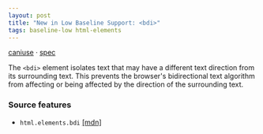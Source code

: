 ```yaml
---
layout: post
title: "New in Low Baseline Support: <bdi>"
tags: baseline-low html-elements
---
```


[caniuse](https://caniuse.com/?search=bdi) · [spec](https://html.spec.whatwg.org/multipage/text-level-semantics.html#the-bdi-element)

The `<bdi>` element isolates text that may have a different text direction from its surrounding text. This prevents the browser's bidirectional text algorithm from affecting or being affected by the direction of the surrounding text.

### Source features

- ``html.elements.bdi`` [[mdn]](https://https://developer.mozilla.org/en-US/search?q=html.elements.bdi)
